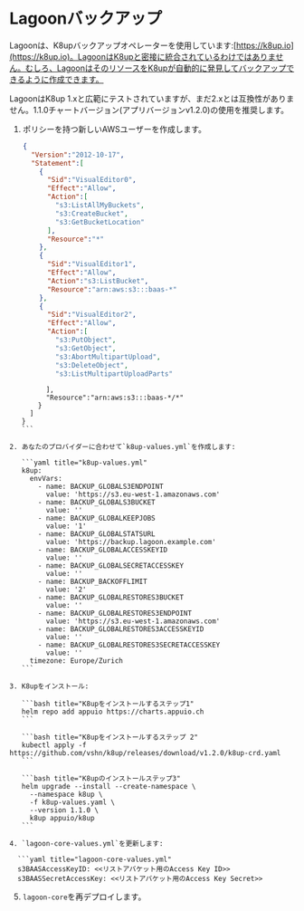 # Lagoonバックアップ

Lagoonは、K8upバックアップオペレーターを使用しています:[https://k8up.io](https://k8up.io)。LagoonはK8upと密接に統合されているわけではありません。むしろ、LagoonはそのリソースをK8upが自動的に発見してバックアップできるように作成できます。

LagoonはK8up 1.xと広範にテストされていますが、まだ2.xとは互換性がありません。1.1.0チャートバージョン(アプリバージョンv1.2.0)の使用を推奨します。

1. ポリシーを持つ新しいAWSユーザーを作成します。

    ```json title="example K8up IAM user"
    {
      "Version":"2012-10-17",
      "Statement":[
        {
          "Sid":"VisualEditor0",
          "Effect":"Allow",
          "Action":[
            "s3:ListAllMyBuckets",
            "s3:CreateBucket",
            "s3:GetBucketLocation"
          ],
          "Resource":"*"
        },
        {
          "Sid":"VisualEditor1",
          "Effect":"Allow",
          "Action":"s3:ListBucket",
          "Resource":"arn:aws:s3:::baas-*"
        },
        {
          "Sid":"VisualEditor2",
          "Effect":"Allow",
          "Action":[
            "s3:PutObject",
            "s3:GetObject",
            "s3:AbortMultipartUpload",
            "s3:DeleteObject",
            "s3:ListMultipartUploadParts"
 ```
          ],
          "Resource":"arn:aws:s3:::baas-*/*"
        }
      ]
    }
    ```

2. あなたのプロバイダーに合わせて`k8up-values.yml`を作成します:

    ```yaml title="k8up-values.yml"
    k8up:
      envVars:
        - name: BACKUP_GLOBALS3ENDPOINT
          value: 'https://s3.eu-west-1.amazonaws.com'
        - name: BACKUP_GLOBALS3BUCKET
          value: ''
        - name: BACKUP_GLOBALKEEPJOBS
          value: '1'
        - name: BACKUP_GLOBALSTATSURL
          value: 'https://backup.lagoon.example.com'
        - name: BACKUP_GLOBALACCESSKEYID
          value: ''
        - name: BACKUP_GLOBALSECRETACCESSKEY
          value: ''
        - name: BACKUP_BACKOFFLIMIT
          value: '2'
        - name: BACKUP_GLOBALRESTORES3BUCKET
          value: ''
        - name: BACKUP_GLOBALRESTORES3ENDPOINT
          value: 'https://s3.eu-west-1.amazonaws.com'
        - name: BACKUP_GLOBALRESTORES3ACCESSKEYID
          value: ''
        - name: BACKUP_GLOBALRESTORES3SECRETACCESSKEY
          value: ''
      timezone: Europe/Zurich
    ```

3. K8upをインストール:

    ```bash title="K8upをインストールするステップ1"
    helm repo add appuio https://charts.appuio.ch
    ```

    ```bash title="K8upをインストールするステップ 2"
    kubectl apply -f https://github.com/vshn/k8up/releases/download/v1.2.0/k8up-crd.yaml
    ```

    ```bash title="K8upのインストールステップ3"
    helm upgrade --install --create-namespace \
      --namespace k8up \
      -f k8up-values.yaml \
      --version 1.1.0 \
      k8up appuio/k8up
    ```

4. `lagoon-core-values.yml`を更新します:

   ```yaml title="lagoon-core-values.yml"
   s3BAASAccessKeyID: <<リストアバケット用のAccess Key ID>>
   s3BAASSecretAccessKey: <<リストアバケット用のAccess Key Secret>>
   ```

5. `lagoon-core`を再デプロイします。
